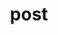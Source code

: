 ---
title: post
api:
  file: scyted-tv-api.json
  operationId: get_loydshelpergamestic-tac-toewins1{userId}
deprecated: false
hidden: false
metadata:
  robots: index
---